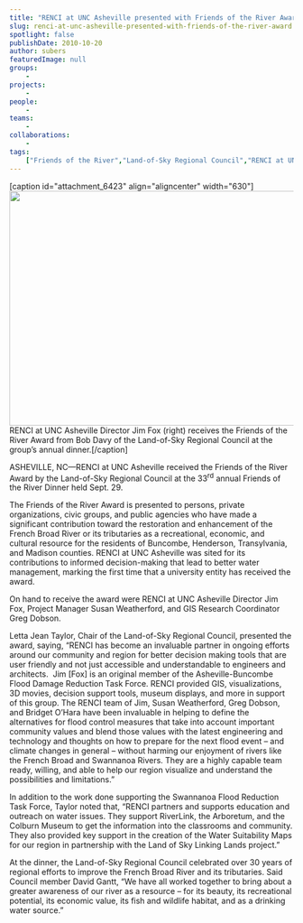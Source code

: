 ```yaml
---
title: "RENCI at UNC Asheville presented with Friends of the River Award"
slug: renci-at-unc-asheville-presented-with-friends-of-the-river-award
spotlight: false
publishDate: 2010-10-20
author: subers
featuredImage: null
groups:
    - 
projects:
    - 
people:
    - 
teams: 
    - 
collaborations:
    - 
tags:
    ["Friends of the River","Land-of-Sky Regional Council","RENCI at UNC Asheville"]
---
```

[caption id="attachment_6423" align="aligncenter" width="630"]<a href="https://www.renci.org/wp-content/uploads/2010/10/Jim-Fox-Friend-of-River-Award1.jpg"><img class="wp-image-6423 size-full" title="Jim-Fox-Friend-of-River-Award1" src="https://www.renci.org/wp-content/uploads/2010/10/Jim-Fox-Friend-of-River-Award1.jpg" alt="" width="630" height="416" /></a> RENCI at UNC Asheville Director Jim Fox (right) receives the Friends of the River Award from Bob Davy of the Land-of-Sky Regional Council at the group’s annual dinner.[/caption]

ASHEVILLE, NC—RENCI at UNC Asheville received the Friends of the River Award by the Land-of-Sky Regional Council at the 33<sup>rd</sup> annual Friends of the River Dinner held Sept. 29.

<!--more-->

The Friends of the River Award is presented to persons, private organizations, civic groups, and public agencies who have made a significant contribution toward the restoration and enhancement of the French Broad River or its tributaries as a recreational, economic, and cultural resource for the residents of Buncombe, Henderson, Transylvania, and Madison counties. RENCI at UNC Asheville was sited for its contributions to informed decision-making that lead to better water management, marking the first time that a university entity has received the award.

On hand to receive the award were RENCI at UNC Asheville Director Jim Fox, Project Manager Susan Weatherford, and GIS Research Coordinator Greg Dobson.

Letta Jean Taylor, Chair of the Land-of-Sky Regional Council, presented the award, saying, “RENCI has become an invaluable partner in ongoing efforts around our community and region for better decision making tools that are user friendly and not just accessible and understandable to engineers and architects.  Jim [Fox] is an original member of the Asheville-Buncombe Flood Damage Reduction Task Force. RENCI provided GIS, visualizations, 3D movies, decision support tools, museum displays, and more in support of this group. The RENCI team of Jim, Susan Weatherford, Greg Dobson, and Bridget O’Hara have been invaluable in helping to define the alternatives for flood control measures that take into account important community values and blend those values with the latest engineering and technology and thoughts on how to prepare for the next flood event – and climate changes in general – without harming our enjoyment of rivers like the French Broad and Swannanoa Rivers. They are a highly capable team ready, willing, and able to help our region visualize and understand the possibilities and limitations.”

In addition to the work done supporting the Swannanoa Flood Reduction Task Force, Taylor noted that, “RENCI partners and supports education and outreach on water issues. They support RiverLink, the Arboretum, and the Colburn Museum to get the information into the classrooms and community. They also provided key support in the creation of the Water Suitability Maps for our region in partnership with the Land of Sky Linking Lands project.”

At the dinner, the Land-of-Sky Regional Council celebrated over 30 years of regional efforts to improve the French Broad River and its tributaries. Said Council member David Gantt, “We have all worked together to bring about a greater awareness of our river as a resource – for its beauty, its recreational potential, its economic value, its fish and wildlife habitat, and as a drinking water source.”
